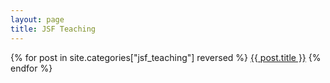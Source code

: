 ```yaml
---
layout: page
title: JSF Teaching
---
```


{% for post in site.categories["jsf_teaching"] reversed %}
<a href="{{ post.url }}">{{ post.title }}</a>
{% endfor %}